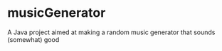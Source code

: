 # musicGenerator
A Java project aimed at making a random music generator that sounds (somewhat) good
